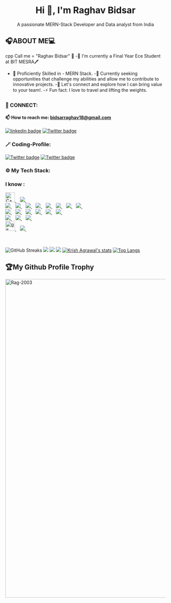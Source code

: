 <p align="right"> <img src="https://visitcount.itsvg.in/api?id=Krish3914&label=Profile%20views&color=4c3c78&style=flat" alt="" /> </p>
<p>
    <h1 align="center"> Hi 👋, I'm Raghav Bidsar </h1>
<p align="center"> 
A passionate MERN-Stack Developer and Data analyst from India<br />
</p>


## 🎧ABOUT ME💻

cpp
Call me = "Raghav Bidsar" 🤗
-🌱 I'm currently a Final Year Ece Student at BIT MESRA🖊
- 🌌 Proficiently Skilled in - MERN Stack.
-💬 Currently seeking opportunities that challenge my abilities and allow me to contribute to innovative projects.
-👀 Let's connect and explore how I can bring value to your team!.
-⚡ Fun fact: I love to travel and lifting the weights.


<h3 align="left">🔌 CONNECT:</h3>

<h4 align="left">📫 How to reach me: <a href="mailto:bidsaraghav18@gmail.com">bidsarraghav18@gmail.com</a></h4>

[![linkedin badge](https://img.shields.io/badge/linkedIn-0A63BC?style=for-the-badge&logo=linkedin)](https://www.linkedin.com/in/raghav-bidsar-540456229/)
[![Twitter badge](https://img.shields.io/badge/Github-000000?style=for-the-badge&logo=github)](https://github.com/Rag-2003/)
<br/>

<h3 align="left">🪄 Coding-Profile:</h3>

[![Twitter badge](https://img.shields.io/badge/Leetcode-000000?style=for-the-badge&logo=leetcode)](https://leetcode.com/raghav-11)
[![Twitter badge](https://img.shields.io/badge/Codechef-9A8B7F?style=for-the-badge&logo=codechef)](https://www.codechef.com/users/raghav4011)


<h3 align="left">⚙ My Tech Stack:</h3>

### I know : 

<a href="https://www.w3schools.com/cpp">
    <img src="https://www.vikingsoftware.com/wp-content/uploads/2024/02/C-2.png" alt="C++" width="30" > 
</a>&nbsp;&nbsp;
<a href="https://www.codechef.com/roadmap/cpp-dsa">
    <img src="https://img.shields.io/badge/Data Structures & Algorithm-002B41?style=for-the-badge&logo=DSA&logoColor=white" />
</a>&nbsp;&nbsp;
<br>
<a href="https://reactjs.org">
    <img src="https://img.shields.io/badge/React-20232A?style=for-the-badge&logo=react&logoColor=61DAFB" />
</a>&nbsp;&nbsp;
<a href="https://www.w3.org/html">
    <img src="https://img.shields.io/badge/HTML5-E34F26?style=for-the-badge&logo=html5&logoColor=white" />
</a>&nbsp;&nbsp;
<a href="https://www.w3schools.com/css">
    <img src="https://img.shields.io/badge/CSS3-1572B6?style=for-the-badge&logo=css3&logoColor=white" />
</a>&nbsp;&nbsp;
<a href="https://developer.mozilla.org/en-US/docs/Web/JavaScript">
    <img src="https://img.shields.io/badge/JavaScript-323330?style=for-the-badge&logo=javascript&logoColor=F7DF1E" />
</a>&nbsp;&nbsp;

<a href="https://nextjs.org">
    <img src="https://img.shields.io/badge/Next.js-black?style=for-the-badge&logo=next.js&logoColor=white" />
</a>&nbsp;&nbsp;
<a href="https://nodejs.org">
    <img src="https://img.shields.io/badge/nodejs-00000F?style=for-the-badge&logo=nodejs&logoColor=white" />
</a>&nbsp;&nbsp;
<a href="https://expressjs.com">
    <img src="https://img.shields.io/badge/Express.js-%23404d59.svg?style=for-the-badge&logo=express&logoColor=%2361DAFB" />
</a>&nbsp;&nbsp;

<a href="https://www.mongodb.com">
    <img src="https://img.shields.io/badge/mongodb-eee?style=for-the-badge&logo=mongodb&logoColor=green" />
</a>&nbsp;&nbsp;
<br>

<a href="https://getbootstrap.com">
    <img src="https://img.shields.io/badge/bootstrap-%23563D7C.svg?style=for-the-badge&logo=bootstrap&logoColor=white" />
</a>&nbsp;&nbsp;
<a href="https://tailwindcss.com">
    <img src="https://img.shields.io/badge/tailwindcss-%2338B2AC.svg?style=for-the-badge&logo=tailwind-css&logoColor=white" />
</a>&nbsp;&nbsp;
<a href="https://restfulapi.net">
    <img src="https://img.shields.io/badge/REST API-E34F26?style=for-the-badge&logo=REST API&logoColor=white" />
</a>&nbsp;&nbsp;

<a href="https://www.php.net">
    <img src="https://img.shields.io/badge/php-00599C?style=for-the-badge&logo=php&logoColor=white" />
</a>&nbsp;&nbsp;
<a href="https://www.postgresql.org">
    <img src="https://img.shields.io/badge/PostgreSQL-00FFFF?style=for-the-badge&logo=postgresql&logoColor=blue" />
</a>&nbsp;&nbsp;
<a href="https://reactnative.dev">
    <img src="https://img.shields.io/badge/react-native-CC6699?style=for-the-badge&logo=react-native&logoColor=white" />
</a>&nbsp;&nbsp;

<br>

<a href="https://devdocs.io/python~3.12">
    <img src="https://img.shields.io/badge/Python-0000ff?style=for-the-badge&logo=python&logoColor=yellow" />
</a>&nbsp;&nbsp;
<a href="https://www.mysql.com">
    <img src="https://img.shields.io/badge/MySQL-00000F?style=for-the-badge&logo=mysql&logoColor=white" />
</a>&nbsp;&nbsp;
<a href="https://learn.microsoft.com/en-us/power-bi">
    <img src="https://img.shields.io/badge/Power%20BI-CA9508?style=for-the-badge&logo=Power%20BI&logoColor=black" />
</a>&nbsp;&nbsp;
<br>

<a href="https://git-scm.com">
    <img src="https://www.vectorlogo.zone/logos/git-scm/git-scm-icon.svg" alt="git" width="30" > 
</a>&nbsp;&nbsp;
<a href="https://github.com/Rag-2003">
 <img src="https://img.shields.io/badge/github-3776AB?style=for-the-badge&logo=github&logoColor=white" /> 
</a>&nbsp;&nbsp;
<br>
<br>
<br>

![GitHub Streaks](http://github-readme-streak-stats.herokuapp.com?user=Rag-2003&theme=dracula&hide_border=true)
![](https://github-profile-summary-cards.vercel.app/api/cards/profile-details?username=Rag-2003&theme=github_dark)
![](https://github-profile-summary-cards.vercel.app/api/cards/repos-per-language?username=Rag-2003&theme=github_dark)
![](https://github-profile-summary-cards.vercel.app/api/cards/most-commit-language?username=Rag-2003&theme=github_dark)
[![Krish Agrawal's stats](https://github-readme-stats.vercel.app/api?username=Rag-2003&show_icons=true&theme=github_dark)](https://github.com/Krish3914)
[![Top Langs](https://github-readme-stats.vercel.app/api/top-langs/?username=Rag-2003&layout=compact&langs_count=5&theme=github_dark&hide_border=true&count-private=true)](https://github.com/Rag-2003)


<h2>🏆My Github Profile Trophy</h2>
<p align="left"> <a href="https://github.com/ryo-ma/github-profile-trophy"><img width=1000 src="https://github-profile-trophy.vercel.app/?username=Rag-2003&column=9&no-frame=true" alt="Rag-2003" /></a> </p>
